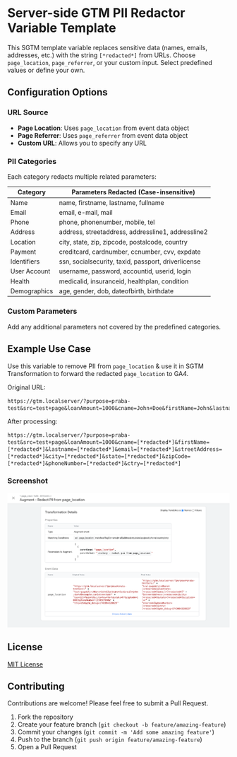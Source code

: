 # Server-side GTM PII Redactor Variable Template

This SGTM template variable replaces sensitive data (names, emails, addresses, etc.) with the string `[*redacted*]` from URLs. Choose `page_location`, `page_referrer`, or your custom input. Select predefined values or define your own.

## Configuration Options

### URL Source

- **Page Location**: Uses `page_location` from event data object
- **Page Referrer**: Uses `page_referrer` from event data object
- **Custom URL**: Allows you to specify any URL

### PII Categories

Each category redacts multiple related parameters:

| Category     | Parameters Redacted (Case-insensitive)              |
| ------------ | --------------------------------------------------- |
| Name         | name, firstname, lastname, fullname                 |
| Email        | email, e-mail, mail                                 |
| Phone        | phone, phonenumber, mobile, tel                     |
| Address      | address, streetaddress, addressline1, addressline2  |
| Location     | city, state, zip, zipcode, postalcode, country      |
| Payment      | creditcard, cardnumber, ccnumber, cvv, expdate      |
| Identifiers  | ssn, socialsecurity, taxid, passport, driverlicense |
| User Account | username, password, accountid, userid, login        |
| Health       | medicalid, insuranceid, healthplan, condition       |
| Demographics | age, gender, dob, dateofbirth, birthdate            |

### Custom Parameters

Add any additional parameters not covered by the predefined categories.

## Example Use Case

Use this variable to remove PII from `page_location` & use it in SGTM Transformation to forward the redacted `page_location` to GA4.

Original URL:

```
https://gtm.localserver/?purpose=praba-test&src=test+page&loanAmount=1000&cname=John+Doe&firstName=John&lastname=Doe&email=john.doe%40example.com&streetAddress=123+Main+St&city=New+York&state=NY&zipCode=10001&phoneNumber=1234567890&ctry=USA
```

After processing:

```
https://gtm.localserver/?purpose=praba-test&src=test+page&loanAmount=1000&cname=[*redacted*]&firstName=[*redacted*]&lastname=[*redacted*]&email=[*redacted*]&streetAddress=[*redacted*]&city=[*redacted*]&state=[*redacted*]&zipCode=[*redacted*]&phoneNumber=[*redacted*]&ctry=[*redacted*]
```

### Screenshot

![PII Redactor Configuration](/screenshots/01.png)

## License

[MIT License](LICENSE)

## Contributing

Contributions are welcome! Please feel free to submit a Pull Request.

1. Fork the repository
2. Create your feature branch (`git checkout -b feature/amazing-feature`)
3. Commit your changes (`git commit -m 'Add some amazing feature'`)
4. Push to the branch (`git push origin feature/amazing-feature`)
5. Open a Pull Request
